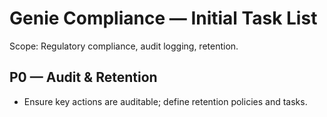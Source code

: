# Genie Compliance — Initial Task List

Scope: Regulatory compliance, audit logging, retention.

## P0 — Audit & Retention
- Ensure key actions are auditable; define retention policies and tasks.
